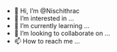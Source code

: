 - 👋 Hi, I’m @Nischithrac
- 👀 I’m interested in ...
- 🌱 I’m currently learning ...
- 💞️ I’m looking to collaborate on ...
- 📫 How to reach me ...

<!---
Nischithrac/Nischithrac is a ✨ special ✨ repository because its `README.md` (this file) appears on your GitHub profile.
You can click the Preview link to take a look at your changes.
--->
